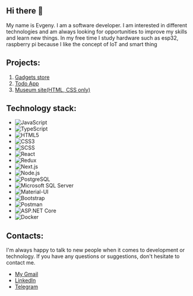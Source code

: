 ## Hi there 👋

My name is Evgeny. I am a software developer. 
I am interested in different technologies and am always looking for opportunities to improve my skills and learn new things.
In my free time I study hardware such as esp32, raspberry pi because I like the concept of IoT and smart thing

## Projects:
1. [Gadgets store](https://underheel.github.io/product_catalog/#/)
2. [Todo App](https://mate-academy.github.io/react_todo-app-with-api/)
3. [Museum site(HTML, CSS only)](https://yevhenostrovskiy.github.io/layout_landing-page/)

## Technology stack:
- ![JavaScript](https://img.shields.io/badge/-JavaScript-F7DF1E?style=flat-square&logo=javascript&logoColor=black)
- ![TypeScript](https://img.shields.io/badge/-TypeScript-3178C6?style=flat-square&logo=typescript&logoColor=white)
- ![HTML5](https://img.shields.io/badge/-HTML5-E34F26?style=flat-square&logo=html5&logoColor=white)
- ![CSS3](https://img.shields.io/badge/-CSS3-1572B6?style=flat-square&logo=css3&logoColor=white)
- ![SCSS](https://img.shields.io/badge/-SCSS-CC6699?style=flat-square&logo=sass&logoColor=white)
- ![React](https://img.shields.io/badge/-React-61DAFB?style=flat-square&logo=react&logoColor=black)
- ![Redux](https://img.shields.io/badge/-Redux-764ABC?style=flat-square&logo=redux&logoColor=white)
- ![Next.js](https://img.shields.io/badge/-Next.js-000000?style=flat-square&logo=next.js&logoColor=white)
- ![Node.js](https://img.shields.io/badge/-Node.js-339933?style=flat-square&logo=node.js&logoColor=white)
- ![PostgreSQL](https://img.shields.io/badge/-PostgreSQL-336791?style=flat-square&logo=postgresql&logoColor=white)
- ![Microsoft SQL Server](https://img.shields.io/badge/-Microsoft%20SQL%20Server-CC2927?style=flat-square&logo=microsoft%20sql%20server&logoColor=white)
- ![Material-UI](https://img.shields.io/badge/-Material_UI-0081CB?style=flat-square&logo=material-ui&logoColor=white)
- ![Bootstrap](https://img.shields.io/badge/-Bootstrap-563D7C?style=flat-square&logo=bootstrap&logoColor=white)
- ![Postman](https://img.shields.io/badge/-Postman-FF6C37?style=flat-square&logo=postman&logoColor=white)
- ![ASP.NET Core](https://img.shields.io/badge/-ASP.NET%20Core-512BD4?style=flat-square&logo=.net&logoColor=white)
- ![Docker](https://img.shields.io/badge/-Docker-2496ED?style=flat-square&logo=docker&logoColor=white)

## Contacts:
  I'm always happy to talk to new people when it comes to development or technology. If you have any questions or suggestions, don't hesitate to contact me.
- [My Gmail](yevhenostrovskyi9@gmail.com)
- [LinkedIn](www.linkedin.com/in/yevhen-ostrovskyi)
- [Telegram](https://t.me/ostriyjeka)
